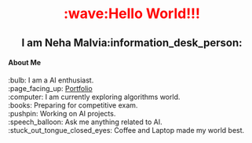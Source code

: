 <h1 align="center" style="color:red">:wave:Hello World!!!</h1>
<h2 align="center">I am Neha Malvia:information_desk_person:</h2>

<h4>About Me</h4>
:bulb: I am a AI enthusiast.
<br>
:page_facing_up: <a href="https://nehasm.github.io/">Portfolio</a>
<br>
:computer: I am currently exploring algorithms world.
<br>
:books: Preparing for competitive exam.
<br>
:pushpin: Working on AI projects.
<br>
:speech_balloon: Ask me anything related to AI.
<br>
:stuck_out_tongue_closed_eyes: Coffee and Laptop made my world best. 

